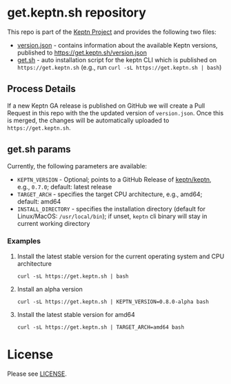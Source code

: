 # get.keptn.sh repository

This repo is part of the [Keptn Project](https://keptn.sh) and provides the following two files:

* [version.json](src/version.json) - contains information about the available Keptn versions, published to https://get.keptn.sh/version.json
* [get.sh](src/get.sh) - auto installation script for the keptn CLI which is published on `https://get.keptn.sh` (e.g., run `curl -sL https://get.keptn.sh | bash`)

## Process Details

If a new Keptn GA release is published on GitHub we will create a Pull Request in this repo with the the updated version of `version.json`. Once this is merged, the changes will be automatically uploaded to `https://get.keptn.sh`.

## get.sh params

Currently, the following parameters are available:

* `KEPTN_VERSION` - Optional; points to a GitHub Release of [keptn/keptn](https://github.com/keptn/keptn/releases), e.g., `0.7.0`; default: latest release
* `TARGET_ARCH` - specifies the target CPU architecture, e.g., amd64; default: amd64
* `INSTALL_DIRECTORY` - specifies the installation directory (default for Linux/MacOS: `/usr/local/bin`); if unset, `keptn` cli binary will stay in current working directory

### Examples

1. Install the latest stable version for the current operating system and CPU architecture
   ```console
   curl -sL https://get.keptn.sh | bash
   ```
1. Install an alpha version
   ```console
   curl -sL https://get.keptn.sh | KEPTN_VERSION=0.8.0-alpha bash
   ```
1. Install the latest stable version for amd64
   ```console
   curl -sL https://get.keptn.sh | TARGET_ARCH=amd64 bash
   ```


# License

Please see [LICENSE](LICENSE).
